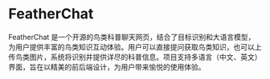 # FeatherChat
FeatherChat 是一个开源的鸟类科普聊天网页，结合了目标识别和大语言模型，为用户提供丰富的鸟类知识互动体验。用户可以直接提问获取鸟类知识，也可以上传鸟类图片，系统将识别并提供详尽的科普信息。项目支持多语言（中文、英文）界面，旨在以精美的前后端设计，为用户带来愉悦的使用体验。
